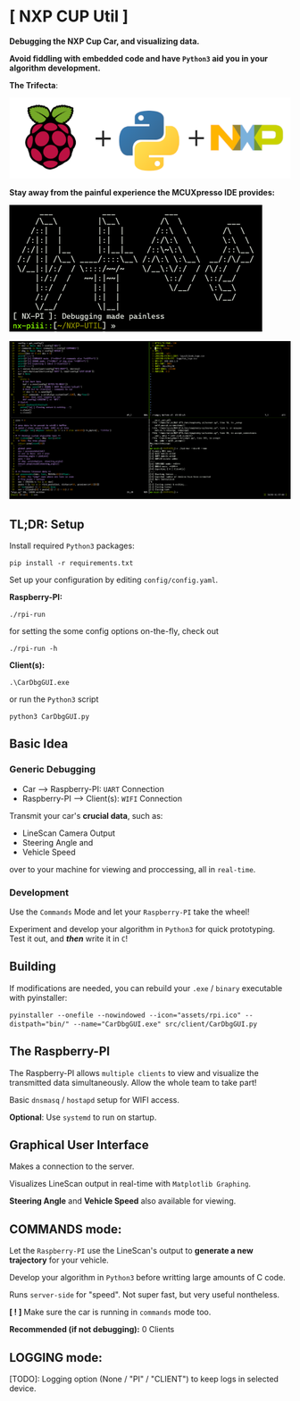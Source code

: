 # [ NXP CUP Util ]

**Debugging the NXP Cup Car, and visualizing data.**

**Avoid fiddling with embedded code and have `Python3` aid you in your algorithm development.**

**The Trifecta**:

![](assets/trifecta.png)

**Stay away from the painful experience the MCUXpresso IDE provides:**

![](assets/ssh.png)

![](assets/workflow.png)

## **TL;DR: Setup**
Install required `Python3` packages:

```
pip install -r requirements.txt
```

Set up your configuration by editing `config/config.yaml`.

**Raspberry-PI:**

```
./rpi-run
```

for setting the some config options on-the-fly, check out
```
./rpi-run -h
```

**Client(s):**

```
.\CarDbgGUI.exe
```
or run the `Python3` script
```
python3 CarDbgGUI.py
```

## **Basic Idea**

### Generic Debugging

* Car --> Raspberry-PI: `UART` Connection
* Raspberry-PI --> Client(s): `WIFI` Connection

Transmit your car's **crucial data**, such as:
  * LineScan Camera Output
  * Steering Angle and
  * Vehicle Speed

over to your machine for viewing and proccessing, all in `real-time`.

### Development

Use the `Commands` Mode and let your `Raspberry-PI` take the wheel!

Experiment and develop your algorithm in `Python3` for quick prototyping.
Test it out, and ***then*** write it in `C`!

## **Building**

If modifications are needed, you can rebuild your `.exe` / `binary` executable with pyinstaller:

```
pyinstaller --onefile --nowindowed --icon="assets/rpi.ico" --distpath="bin/" --name="CarDbgGUI.exe" src/client/CarDbgGUI.py
```

## **The Raspberry-PI**

The Raspberry-PI allows `multiple clients` to view and visualize the transmitted data
simultaneously. Allow the whole team to take part!

Basic `dnsmasq` / `hostapd` setup for WIFI access.

**Optional**: Use `systemd` to run on startup.

## **Graphical User Interface**

Makes a connection to the server.

Visualizes LineScan output in real-time with `Matplotlib Graphing`.

**Steering Angle** and **Vehicle Speed** also available for viewing.

## **COMMANDS mode:**

Let the `Raspberry-PI` use the LineScan's output to **generate a new trajectory** for your vehicle.

Develop your algorithm in `Python3` before writting large amounts of C code.

Runs `server-side` for "speed". Not super fast, but very useful nontheless.

**[ ! ]** Make sure the car is running in `commands` mode too.

**Recommended (if not debugging):** 0 Clients

## **LOGGING mode:**

[TODO]: Logging option (None / "PI" / "CLIENT") to keep logs in selected device.
